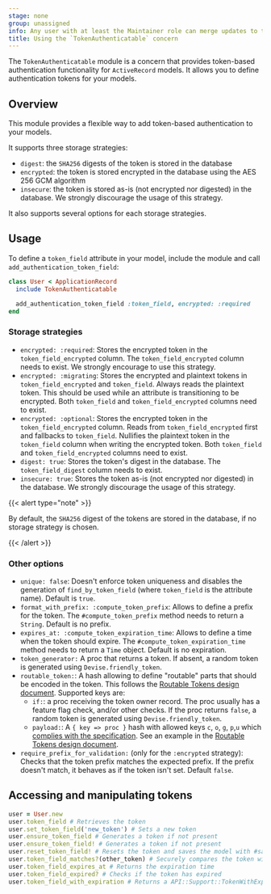 ```yaml
---
stage: none
group: unassigned
info: Any user with at least the Maintainer role can merge updates to this content. For details, see https://docs.gitlab.com/development/development_processes/#development-guidelines-review.
title: Using the `TokenAuthenticatable` concern
---
```


The `TokenAuthenticatable` module is a concern that provides token-based authentication functionality for `ActiveRecord` models.
It allows you to define authentication tokens for your models.

## Overview

This module provides a flexible way to add token-based authentication to your models.

It supports three storage strategies:

- `digest`: the `SHA256` digests of the token is stored in the database
- `encrypted`: the token is stored encrypted in the database using the AES 256 GCM algorithm
- `insecure`: the token is stored as-is (not encrypted nor digested) in the database. We strongly discourage the usage of this strategy.

It also supports several options for each storage strategies.

## Usage

To define a `token_field` attribute in your model, include the module and call `add_authentication_token_field`:

```ruby
class User < ApplicationRecord
  include TokenAuthenticatable

  add_authentication_token_field :token_field, encrypted: :required
end
```

### Storage strategies

- `encrypted: :required`: Stores the encrypted token in the `token_field_encrypted` column.
  The `token_field_encrypted` column needs to exist. We strongly encourage to use this strategy.
- `encrypted: :migrating`: Stores the encrypted and plaintext tokens in `token_field_encrypted` and `token_field`.
  Always reads the plaintext token. This should be used while an attribute is transitioning to be encrypted.
  Both `token_field` and `token_field_encrypted` columns need to exist.
- `encrypted: :optional`: Stores the encrypted token in the `token_field_encrypted` column.
  Reads from `token_field_encrypted` first and fallbacks to `token_field`.
  Nullifies the plaintext token in the `token_field` column when writing the encrypted token.
  Both `token_field` and `token_field_encrypted` columns need to exist.
- `digest: true`: Stores the token's digest in the database.
  The `token_field_digest` column needs to exist.
- `insecure: true`: Stores the token as-is (not encrypted nor digested) in the database. We strongly discourage the usage of this strategy.

{{< alert type="note" >}}

By default, the `SHA256` digest of the tokens are stored in the database, if no storage strategy is chosen.

{{< /alert >}}

### Other options

- `unique: false`: Doesn't enforce token uniqueness and disables the generation of `find_by_token_field` (where `token_field` is the attribute name). Default is `true`.
- `format_with_prefix: :compute_token_prefix`: Allows to define a prefix for the token. The `#compute_token_prefix` method needs to return a `String`. Default is no prefix.
- `expires_at: :compute_token_expiration_time`: Allows to define a time when the token should expire.
  The `#compute_token_expiration_time` method needs to return a `Time` object. Default is no expiration.
- `token_generator:` A proc that returns a token. If absent, a random token is generated using `Devise.friendly_token`.
- `routable_token:`: A hash allowing to define "routable" parts that should be encoded in the token.
  This follows the [Routable Tokens design document](https://handbook.gitlab.com/handbook/engineering/architecture/design-documents/cells/routable_tokens/#proposal).
  Supported keys are:
  - `if:`: a proc receiving the token owner record. The proc usually has a feature flag check, and/or other checks.
    If the proc returns `false`, a random token is generated using `Devise.friendly_token`.
  - `payload:`: A `{ key => proc }` hash with allowed keys `c`, `o`, `g`, `p`,`u` which
    [complies with the specification](https://handbook.gitlab.com/handbook/engineering/architecture/design-documents/cells/routable_tokens/#meaning-of-fields).
    See an example in the [Routable Tokens design document](https://handbook.gitlab.com/handbook/engineering/architecture/design-documents/cells/routable_tokens/#integration-into-token-authenticatable).
- `require_prefix_for_validation:` (only for the `:encrypted` strategy): Checks that the token prefix matches the expected prefix. If the prefix doesn't match, it behaves as if the token isn't set. Default `false`.

## Accessing and manipulating tokens

```ruby
user = User.new
user.token_field # Retrieves the token
user.set_token_field('new_token') # Sets a new token
user.ensure_token_field # Generates a token if not present
user.ensure_token_field! # Generates a token if not present
user.reset_token_field! # Resets the token and saves the model with #save!
user.token_field_matches?(other_token) # Securely compares the token with another
user.token_field_expires_at # Returns the expiration time
user.token_field_expired? # Checks if the token has expired
user.token_field_with_expiration # Returns a API::Support::TokenWithExpiration object, useful for API response
```
